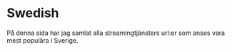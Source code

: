 # Swedish
På denna sida har jag samlat alla streamingtjänsters url:er som anses vara mest populära i Sverige.
